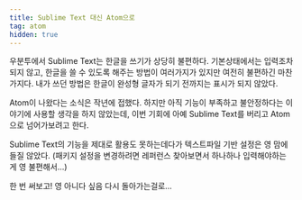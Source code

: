 ```yaml
---
title: Sublime Text 대신 Atom으로
tag: atom
hidden: true
---
```

우분투에서 Sublime Text는 한글을 쓰기가 상당히 불편하다. 기본상태에서는 입력조차 되지 않고, 한글을 쓸 수 있도록 해주는 방법이 여러가지가 있지만 여전히 불편하긴 마찬가지다. 내가 쓰던 방법은 한글이 완성형 글자가 되기 전까지는 표시가 되지 않았다.

Atom이 나왔다는 소식은 작년에 접했다. 하지만 아직 기능이 부족하고 불안정하다는 이야기에 사용할 생각을 하지 않았는데, 이번 기회에 아예 Sublime Text를 버리고 Atom으로 넘어가보려고 한다.

Sublime Text의 기능을 제대로 활용도 못하는데다가 텍스트파일 기반 설정은 영 맘에 들질 않았다. (패키지 설정을 변경하려면 레퍼런스 찾아보면서 하나하나 입력해야하는게 영 불편해서...)

한 번 써보고! 영 아니다 싶음 다시 돌아가는걸로...
